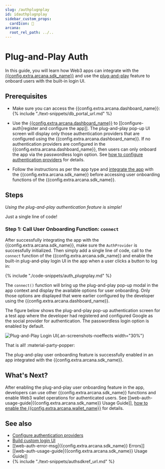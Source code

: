 ```yaml
---
slug: /authplugnplay
id: idauthplugnplay
sidebar_custom_props:
  cardIcon: 🔐 
arcana:
  root_rel_path: ../..
---
```


# Plug-and-Play Auth

In this guide, you will learn how Web3 apps can integrate with the [{{config.extra.arcana.sdk_name}}]({{page.meta.arcana.root_rel_path}}/concepts/authsdk.md) and use the [plug-and-play]({{page.meta.arcana.root_rel_path}}/concepts/plugnplayauth.md) feature to onboard users with the built-in login UI. 

## Prerequisites

* Make sure you can access the {{config.extra.arcana.dashboard_name}}: {% include "./text-snippets/db_portal_url.md" %}

* Use the [{{config.extra.arcana.dashboard_name}}]({{page.meta.arcana.root_rel_path}}/concepts/dashboard.md) to [[configure-auth|register and configure the app]]. The plug-and-play pop-up UI screen will display only those authentication providers that are configured using the {{config.extra.arcana.dashboard_name}}.  If no authentication providers are configured in the {{config.extra.arcana.dashboard_name}}, then users can only onboard the app via the passwordless login option. See [how to configure authentication providers]({{page.meta.arcana.root_rel_path}}/howto/config_auth/index.md) for details.
  
* Follow the instructions as per the app type and [integrate the app]({{page.meta.arcana.root_rel_path}}/howto/integrate_auth/index.md) with the {{config.extra.arcana.sdk_name}} before accessing user onboarding functions of the {{config.extra.arcana.sdk_name}}.

## Steps

*Using the plug-and-play authentication feature is simple!*

Just a single line of code!

### Step 1: Call User Onboarding Function: `connect`

After successfully integrating the app with the {{config.extra.arcana.sdk_name}}, make sure the `AuthProvider` is successfully initialized. Then simply add a single line of code, call to the `connect` function of the {{config.extra.arcana.sdk_name}} and enable the built-in plug-and-play login UI in the app when a user clicks a button to log in:

{% include "./code-snippets/auth_plugnplay.md" %}

The `connect()` function will bring up the plug-and-play pop-up modal in the app context and display the available options for user onboarding. Only those options are displayed that were earlier configured by the developer using the {{config.extra.arcana.dashboard_name}}.

The figure below shows the plug-and-play pop-up authentication screen for a test app where the developer had registered and configured Google as the social provider for authentication. The passwordless login option is enabled by default.

![Plug-and-Play Login UI](/img/an_plug_n_play_auth.png){.an-screenshots-noeffects width="30%"}

That is all! :material-party-popper:

The plug-and-play user onboarding feature is successfully enabled in an app integrated with the {{config.extra.arcana.sdk_name}}.

## What's Next?

After enabling the plug-and-play user onboarding feature in the app, developers can use other {{config.extra.arcana.sdk_name}} functions and enable Web3 wallet operations for authenticated users. See [[web-auth-usage-guide|{{config.extra.arcana.sdk_name}} Usage Guide]], [how to enable the {{config.extra.arcana.wallet_name}}]({{page.meta.arcana.root_rel_path}}/howto/arcana_wallet/index.md) for details.

## See also

* [Configure authentication providers]({{page.meta.arcana.root_rel_path}}/howto/config_auth/index.md)
* [Build custom login UI]({{page.meta.arcana.root_rel_path}}/howto/onboard_users/build_social/index.md)
* [[web-auth-error-msg|{{config.extra.arcana.sdk_name}} Errors]]
* [[web-auth-usage-guide|{{config.extra.arcana.sdk_name}} Usage Guide]]
* {% include "./text-snippets/authsdkref_url.md" %}
